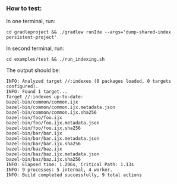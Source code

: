 ### How to test:

In one terminal, run:

    cd gradleproject && ./gradlew runIde --args='dump-shared-index persistent-project'

In second terminal, run:

    cd examples/test && ./run_indexing.sh

The output should be:

    INFO: Analyzed target //:indexes (0 packages loaded, 0 targets configured).
    INFO: Found 1 target...
    Target //:indexes up-to-date:
    bazel-bin/common/common.ijx
    bazel-bin/common/common.ijx.metadata.json
    bazel-bin/common/common.ijx.sha256
    bazel-bin/foo/foo.ijx
    bazel-bin/foo/foo.ijx.metadata.json
    bazel-bin/foo/foo.ijx.sha256
    bazel-bin/bar/bar.ijx
    bazel-bin/bar/bar.ijx.metadata.json
    bazel-bin/bar/bar.ijx.sha256
    bazel-bin/baz/baz.ijx
    bazel-bin/baz/baz.ijx.metadata.json
    bazel-bin/baz/baz.ijx.sha256
    INFO: Elapsed time: 1.206s, Critical Path: 1.13s
    INFO: 9 processes: 5 internal, 4 worker.
    INFO: Build completed successfully, 9 total actions